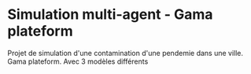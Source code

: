 # Simulation multi-agent - Gama plateform
Projet de simulation d'une contamination d'une pendemie dans une ville. Gama plateform.
Avec 3 modèles différents
